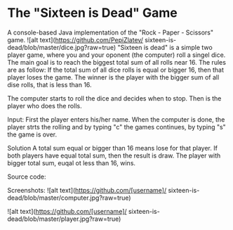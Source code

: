 # The "Sixteen is Dead" Game
A console-based Java implementation of the "Rock - Paper - Scissors" game.
![alt text](https://github.com/PepiZlatev/
sixteen-is-dead/blob/master/dice.jpg?raw=true)
"Sixteen is dead" is a simple two player game, where you and your oponent (the computer) roll a singel dice. 
The main goal is to reach the biggest total sum of all rolls near 16. The rules are as follow:
If the total sum of all dice rolls is equal or bigger 16, then that player loses the game.
The winner is the player with the bigger sum of all dise rolls, that is less than 16.


The computer starts to roll the dice and decides when to stop.
Then is the player who does the rolls.

Input:
First the player enters his/her name.
When the computer is done, the player strts the rolling and by typing "c" the games continues, by typing "s" the game is over.

Solution
A total sum equal or bigger than 16 means lose for that player.
If both players have equal total sum, then the result is draw.
The player with bigger total sum, euqal ot less than 16, wins.

Source code:


Screenshots:
![alt text](https://github.com/[username]/
sixteen-is-dead/blob/master/computer.jpg?raw=true)

![alt text](https://github.com/[username]/
sixteen-is-dead/blob/master/player.jpg?raw=true)
